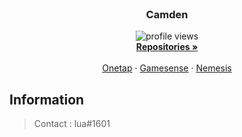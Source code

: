 <br />
<p align="center">
  <!--<a href="https://github.com/othneildrew/Best-README-Template">
    <img src="images/logo.png" alt="Logo" width="80" height="80">
  </a>-->

  <h3 align="center">Camden</h3>

  <p align="center">
    <img src="https://komarev.com/ghpvc/?username=luaexec" alt="profile views">
    <br />
    <a href="https://github.com/luaexec?tab=repositories"><strong>Repositories »</strong></a>
    <br />
    <br />
    <a href="https://www.onetap.com/members/camdenhvh.112782/">Onetap</a>
    ·
    <a href="https://gamesense.pub/forums/profile.php?id=11454">Gamesense</a>
    ·
    <a href="https://nemesis.technology/index.php?members/camden.1370/">Nemesis</a>
  </p>
</p>


## Information

> Contact : lua#1601


